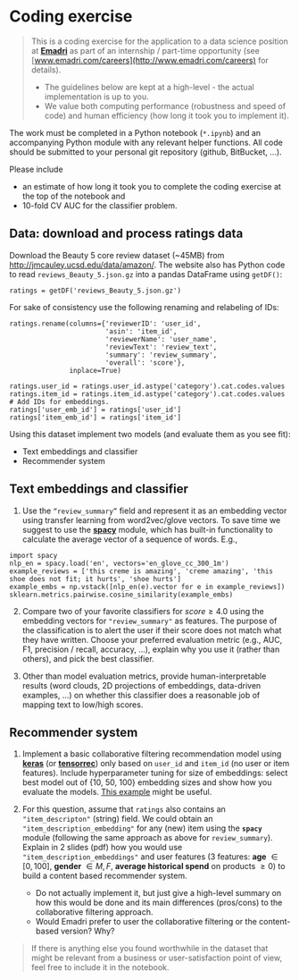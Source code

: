 # Coding exercise

> This is a coding exercise for the application to a data science position at [**Emadri**](www.emadri.com) as part of an internship / part-time opportunity (see [www.emadri.com/careers](http://www.emadri.com/careers) for details).
> * The guidelines below are kept at a high-level - the actual implementation is up to you.
> * We value both computing performance (robustness and speed of code) and human efficiency (how long it took you to implement it).

 The work must be completed in a Python notebook (`*.ipynb`) and an accompanying Python module with any relevant helper functions.  All code should be submitted to your personal git repository (github, BitBucket, ...).  
 
 Please include 
 
 * an estimate of how long it took you to complete the coding exercise at the top of the notebook and 
 * 10-fold CV AUC for the classifier problem.

## Data: download and process ratings data

Download the Beauty 5 core review dataset (~45MB) from http://jmcauley.ucsd.edu/data/amazon/.  The website also has Python code to read `reviews_Beauty_5.json.gz` into a pandas DataFrame using `getDF()`:

```{python}
ratings = getDF('reviews_Beauty_5.json.gz')
```

For sake of consistency use the following renaming and relabeling of IDs:
```{python}
ratings.rename(columns={'reviewerID': 'user_id', 
                        'asin': 'item_id', 
                        'reviewerName': 'user_name', 
                        'reviewText': 'review_text',
                        'summary': 'review_summary',
                        'overall': 'score'},
               inplace=True)

ratings.user_id = ratings.user_id.astype('category').cat.codes.values
ratings.item_id = ratings.item_id.astype('category').cat.codes.values
# Add IDs for embeddings.
ratings['user_emb_id'] = ratings['user_id']
ratings['item_emb_id'] = ratings['item_id']
```

Using this dataset implement two models (and evaluate them as you see fit):
* Text embeddings and classifier
* Recommender system

## Text embeddings and classifier

1. Use the `“review_summary”` field and represent it as an embedding vector using transfer learning from word2vec/glove vectors. To save time we suggest to use the [**spacy**](https://spacy.io/) module, which has built-in functionality to calculate the average vector of a sequence of words. E.g., 

  ```{python}
  import spacy
  nlp_en = spacy.load('en', vectors='en_glove_cc_300_1m')
  example_reviews = ['this creme is amazing', 'creme amazing', 'this shoe does not fit; it hurts', 'shoe hurts']
  example_embs = np.vstack([nlp_en(e).vector for e in example_reviews])
  sklearn.metrics.pairwise.cosine_similarity(example_embs)
  ```

2. Compare two of your favorite classifiers for $score \geq 4.0$ using the embedding vectors for `"review_summary"` as features. The purpose of the classification is to alert the user if their score does not match what they have written.  Choose your preferred evaluation metric (e.g., AUC, F1, precision / recall, accuracy, ...), explain why you use it (rather than others), and pick the best classifier. 

3. Other than model evaluation metrics, provide human-interpretable results (word clouds, 2D projections of embeddings, data-driven examples, ...) on whether this classifier does a reasonable job of mapping text to low/high scores.

## Recommender system

1. Implement a basic collaborative filtering recommendation model using [**keras**](www.keras.io) (or [**tensorrec**](https://github.com/jfkirk/tensorrec)) only based on `user_id` and `item_id` (no user or item features). Include hyperparameter tuning for size of embeddings: select best model out of {10, 50, 100} embedding sizes and show how you evaluate the models. [This example](https://hackernoon.com/deep-learning-for-recommendation-with-keras-and-tensorrec-2b8935c795d0) might be useful.

2. For this question, assume that `ratings` also contains an `"item_descripton"` (string) field.  We could obtain an `"item_description_embedding"` for any (new) item using the **`spacy`** module (following the same approach as above for `review_summary`). Explain in 2 slides (pdf) how you would use  `"item_description_embeddings"` and user features (3 features: **age** $\in [0, 100]$, **gender** $\in {M, F}$, **average historical spend** on products $\geq 0$) to build a content based recommender system. 
    * Do not actually implement it, but just give a high-level summary on how this would be done and its main differences (pros/cons) to the     collaborative filtering approach.
    * Would Emadri prefer to user the collaborative filtering or the content-based version? Why?


> If there is anything else you found worthwhile in the dataset that might be relevant from a business or user-satisfaction point of view, feel free to include it in the notebook.